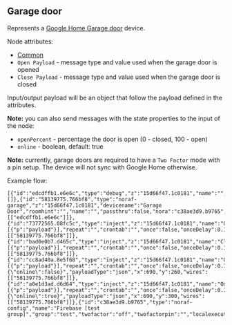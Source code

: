 ## Garage door

Represents a [Google Home Garage door](https://developers.google.com/assistant/smarthome/guides/garage) device.

Node attributes:
- [Common](../common.md)
- `Open Payload` - message type and value used when the garage door is opened
- `Close Payload` - message type and value used when the garage door is closed

Input/output payload will be an object that follow the payload defined in the attributes.

**Note:** you can also send messages with the state properties to the input of the node:
- `openPercent` - percentage the door is open (0 - closed, 100 - open)
- `online` - boolean, default: true

**Note:** currently, garage doors are required to have a `Two Factor` mode with a pin setup. The device will not sync with Google Home otherwise.

Example flow:
```
[{"id":"edcdffb1.e6e6c","type":"debug","z":"15d66f47.1c0181","name":"","active":true,"tosidebar":true,"console":false,"tostatus":false,"complete":"false","statusVal":"","statusType":"auto","x":1070,"y":240,"wires":[]},{"id":"58139775.766bf8","type":"noraf-garage","z":"15d66f47.1c0181","devicename":"Garage Door","roomhint":"","name":"","passthru":false,"nora":"c38ae3d9.b9765","topic":"","openvalue":"true","openvalueType":"bool","closevalue":"false","closevalueType":"bool","twofactor":"pin","twofactorpin":"1234","x":890,"y":240,"wires":[["edcdffb1.e6e6c"]]},{"id":"73772565.08fc5c","type":"inject","z":"15d66f47.1c0181","name":"Open","props":[{"p":"payload"}],"repeat":"","crontab":"","once":false,"onceDelay":0.1,"topic":"","payload":"true","payloadType":"bool","x":690,"y":180,"wires":[["58139775.766bf8"]]},{"id":"bad0e0b7.d465c","type":"inject","z":"15d66f47.1c0181","name":"Close","props":[{"p":"payload"}],"repeat":"","crontab":"","once":false,"onceDelay":0.1,"topic":"","payload":"false","payloadType":"bool","x":690,"y":220,"wires":[["58139775.766bf8"]]},{"id":"cc8ad40a.8e5f68","type":"inject","z":"15d66f47.1c0181","name":"Offline","props":[{"p":"payload"}],"repeat":"","crontab":"","once":false,"onceDelay":0.1,"topic":"","payload":"{\"online\":false}","payloadType":"json","x":690,"y":260,"wires":[["58139775.766bf8"]]},{"id":"a0e1d3ad.d6d64","type":"inject","z":"15d66f47.1c0181","name":"Online","props":[{"p":"payload"}],"repeat":"","crontab":"","once":false,"onceDelay":0.1,"topic":"","payload":"{\"online\":true}","payloadType":"json","x":690,"y":300,"wires":[["58139775.766bf8"]]},{"id":"c38ae3d9.b9765","type":"noraf-config","name":"Firebase [test group]","group":"test","twofactor":"off","twofactorpin":"","localexecution":true,"structure":""}]
```
